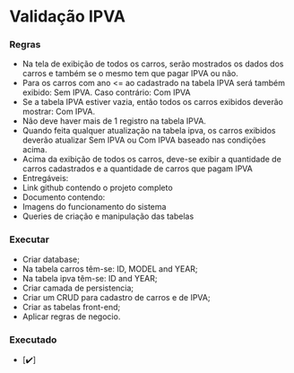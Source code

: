 # Validação IPVA

### Regras

- Na tela de exibição de todos os carros, serão mostrados os dados dos carros e também se o mesmo tem que pagar IPVA ou não.
- Para os carros com ano <= ao cadastrado na tabela IPVA será também exibido: Sem IPVA. Caso contrário: Com IPVA
- Se a tabela IPVA estiver vazia, então todos os carros exibidos deverão mostrar: Com IPVA.
- Não deve haver mais de 1 registro na tabela IPVA.
- Quando feita qualquer atualização na tabela ipva, os carros exibidos deverão atualizar Sem IPVA ou Com IPVA baseado nas condições acima.
- Acima da exibição de todos os carros, deve-se exibir a quantidade de carros cadastrados e a quantidade de carros que pagam IPVA
- Entregáveis:
- Link github contendo o projeto completo
- Documento contendo:
- Imagens do funcionamento do sistema
- Queries de criação e manipulação das tabelas

### Executar

- Criar database;
- Na tabela carros têm-se: ID, MODEL and YEAR; 
- Na tabela ipva têm-se: ID and YEAR;
- Criar camada de persistencia;
- Criar um CRUD para cadastro de carros e de IPVA;
- Criar as tabelas front-end;
- Aplicar regras de negocio.

 


### Executado
- [:heavy_check_mark:]
